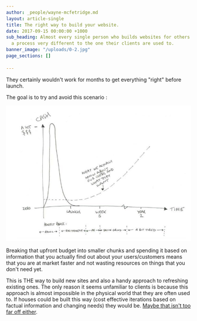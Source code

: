 ```yaml
---
author: _people/wayne-mcfetridge.md
layout: article-single
title: The right way to build your website.
date: 2017-09-15 00:00:00 +1000
sub_heading: Almost every single person who builds websites for others would follow
  a process very different to the one their clients are used to.
banner_image: "/uploads/0-2.jpg"
page_sections: []

---
```


They certainly wouldn't work for months to get everything "right" before launch.

The goal is to try and avoid this scenario :

![](/uploads/0-2.jpg)

Breaking that upfront budget into smaller chunks and spending it based on information that you actually find out about your users/customers means that you are at market faster and not wasting resources on things that you don't need yet.

This is THE way to build new sites and also a handy approach to refreshing existing ones. The only reason it seems unfamiliar to clients is because this approach is almost impossible in the physical world that they are often used to. If houses could be built this way (cost effective iterations based on factual information and changing needs) they would be. [Maybe that isn't too far off either](https://modscape.com.au/).
